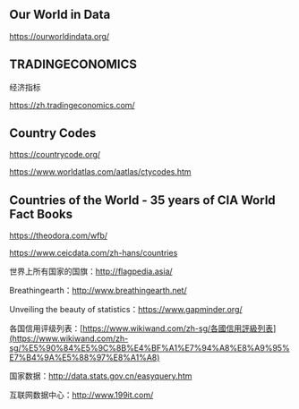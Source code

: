 ## Our World in Data

https://ourworldindata.org/

## TRADINGECONOMICS

经济指标

https://zh.tradingeconomics.com/

## Country Codes

https://countrycode.org/

https://www.worldatlas.com/aatlas/ctycodes.htm

## Countries of the World - 35 years of CIA World Fact Books

https://theodora.com/wfb/

https://www.ceicdata.com/zh-hans/countries

世界上所有国家的国旗：http://flagpedia.asia/

Breathingearth：http://www.breathingearth.net/

Unveiling the beauty of statistics：https://www.gapminder.org/

各国信用评级列表：[https://www.wikiwand.com/zh-sg/各國信用評級列表](https://www.wikiwand.com/zh-sg/%E5%90%84%E5%9C%8B%E4%BF%A1%E7%94%A8%E8%A9%95%E7%B4%9A%E5%88%97%E8%A1%A8)

国家数据：http://data.stats.gov.cn/easyquery.htm

互联网数据中心：http://www.199it.com/

